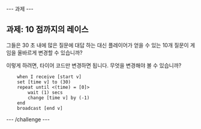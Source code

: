 \--- 과제 \---

## 과제: 10 점까지의 레이스

그들은 30 초 내에 많은 질문에 대답 하는 대신 플레이어가 얻을 수 있는 10개 질문이 게임을 올바르게 변경할 수 있습니까?

이렇게 하려면, 타이어 코드만 변경하면 됩니다. 무엇을 변경해야 볼 수 있습니까?

```blocks
    when I receive [start v]
    set [time v] to (30)
    repeat until <(time) = [0]>
        wait (1) secs
        change [time v] by (-1)
    end
    broadcast [end v]
```

\--- /challenge \---